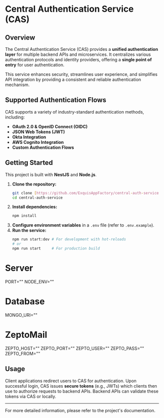 # Central Authentication Service (CAS)

## Overview

The Central Authentication Service (CAS) provides a **unified authentication layer** for multiple backend APIs and microservices. It centralizes various authentication protocols and identity providers, offering a **single point of entry** for user authentication.

This service enhances security, streamlines user experience, and simplifies API integration by providing a consistent and reliable authentication mechanism.

## Supported Authentication Flows

CAS supports a variety of industry-standard authentication methods, including:

* **OAuth 2.0 & OpenID Connect (OIDC)**
* **JSON Web Tokens (JWT)**
* **Okta Integration**
* **AWS Cognito Integration**
* **Custom Authentication Flows**

## Getting Started

This project is built with **NestJS** and **Node.js**.

1.  **Clone the repository:**
    ```bash
    git clone [https://github.com/ExquisAppFactory/central-auth-service.git](https://github.com/ExquisAppFactory/central-auth-service.git)
    cd central-auth-service
    ```
2.  **Install dependencies:**
    ```bash
    npm install
    ```
3.  **Configure environment variables** in a `.env` file (refer to `.env.example`).
4.  **Run the service:**
    ```bash
    npm run start:dev # For development with hot-reloads
    # or
    npm run start     # For production build
    ```

# Server
PORT=""
NODE_ENV=""

# Database
MONGO_URI=""

# ZeptoMail
ZEPTO_HOST=""
ZEPTO_PORT=""
ZEPTO_USER=""
ZEPTO_PASS=""
ZEPTO_FROM=""


## Usage

Client applications redirect users to CAS for authentication. Upon successful login, CAS issues **secure tokens** (e.g., JWTs) which clients then use to authorize requests to backend APIs. Backend APIs can validate these tokens via CAS or locally.

---

For more detailed information, please refer to the project's documentation.